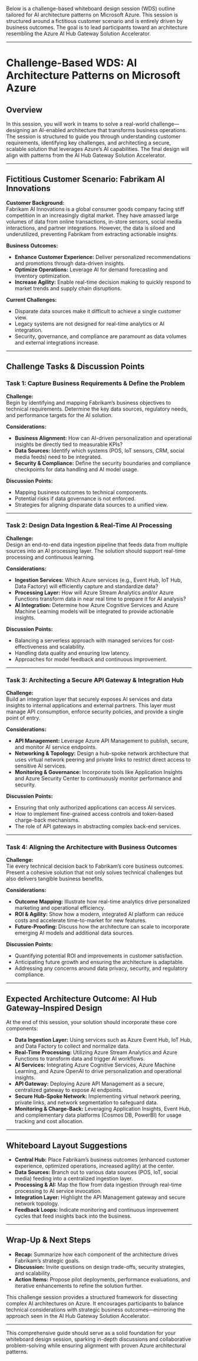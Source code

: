 Below is a challenge-based whiteboard design session (WDS) outline tailored for AI architecture patterns on Microsoft Azure. This session is structured around a fictitious customer scenario and is entirely driven by business outcomes. The goal is to lead participants toward an architecture resembling the Azure AI Hub Gateway Solution Accelerator.

---

# Challenge-Based WDS: AI Architecture Patterns on Microsoft Azure

## Overview

In this session, you will work in teams to solve a real-world challenge—designing an AI-enabled architecture that transforms business operations. The session is structured to guide you through understanding customer requirements, identifying key challenges, and architecting a secure, scalable solution that leverages Azure’s AI capabilities. The final design will align with patterns from the AI Hub Gateway Solution Accelerator.

---

## Fictitious Customer Scenario: Fabrikam AI Innovations

**Customer Background:**  
Fabrikam AI Innovations is a global consumer goods company facing stiff competition in an increasingly digital market. They have amassed large volumes of data from online transactions, in-store sensors, social media interactions, and partner integrations. However, the data is siloed and underutilized, preventing Fabrikam from extracting actionable insights.

**Business Outcomes:**  
- **Enhance Customer Experience:** Deliver personalized recommendations and promotions through data-driven insights.  
- **Optimize Operations:** Leverage AI for demand forecasting and inventory optimization.  
- **Increase Agility:** Enable real-time decision making to quickly respond to market trends and supply chain disruptions.

**Current Challenges:**  
- Disparate data sources make it difficult to achieve a single customer view.  
- Legacy systems are not designed for real-time analytics or AI integration.  
- Security, governance, and compliance are paramount as data volumes and external integrations increase.

---

## Challenge Tasks & Discussion Points

### **Task 1: Capture Business Requirements & Define the Problem**

**Challenge:**  
Begin by identifying and mapping Fabrikam’s business objectives to technical requirements. Determine the key data sources, regulatory needs, and performance targets for the AI solution.

**Considerations:**  
- **Business Alignment:** How can AI-driven personalization and operational insights be directly tied to measurable KPIs?  
- **Data Sources:** Identify which systems (POS, IoT sensors, CRM, social media feeds) need to be integrated.  
- **Security & Compliance:** Define the security boundaries and compliance checkpoints for data handling and AI model usage.

**Discussion Points:**  
- Mapping business outcomes to technical components.  
- Potential risks if data governance is not enforced.  
- Strategies for aligning disparate data sources to a unified view.

---

### **Task 2: Design Data Ingestion & Real-Time AI Processing**

**Challenge:**  
Design an end-to-end data ingestion pipeline that feeds data from multiple sources into an AI processing layer. The solution should support real-time processing and continuous learning.

**Considerations:**  
- **Ingestion Services:** Which Azure services (e.g., Event Hub, IoT Hub, Data Factory) will efficiently capture and standardize data?  
- **Processing Layer:** How will Azure Stream Analytics and/or Azure Functions transform data in near real time to prepare it for AI analysis?  
- **AI Integration:** Determine how Azure Cognitive Services and Azure Machine Learning models will be integrated to provide actionable insights.

**Discussion Points:**  
- Balancing a serverless approach with managed services for cost-effectiveness and scalability.  
- Handling data quality and ensuring low latency.  
- Approaches for model feedback and continuous improvement.

---

### **Task 3: Architecting a Secure API Gateway & Integration Hub**

**Challenge:**  
Build an integration layer that securely exposes AI services and data insights to internal applications and external partners. This layer must manage API consumption, enforce security policies, and provide a single point of entry.

**Considerations:**  
- **API Management:** Leverage Azure API Management to publish, secure, and monitor AI service endpoints.  
- **Networking & Topology:** Design a hub-spoke network architecture that uses virtual network peering and private links to restrict direct access to sensitive AI services.  
- **Monitoring & Governance:** Incorporate tools like Application Insights and Azure Security Center to continuously monitor performance and security.

**Discussion Points:**  
- Ensuring that only authorized applications can access AI services.  
- How to implement fine-grained access controls and token-based charge-back mechanisms.  
- The role of API gateways in abstracting complex back-end services.

---

### **Task 4: Aligning the Architecture with Business Outcomes**

**Challenge:**  
Tie every technical decision back to Fabrikam’s core business outcomes. Present a cohesive solution that not only solves technical challenges but also delivers tangible business benefits.

**Considerations:**  
- **Outcome Mapping:** Illustrate how real-time analytics drive personalized marketing and operational efficiency.  
- **ROI & Agility:** Show how a modern, integrated AI platform can reduce costs and accelerate time-to-market for new features.  
- **Future-Proofing:** Discuss how the architecture can scale to incorporate emerging AI models and additional data sources.

**Discussion Points:**  
- Quantifying potential ROI and improvements in customer satisfaction.  
- Anticipating future growth and ensuring the architecture is adaptable.  
- Addressing any concerns around data privacy, security, and regulatory compliance.

---

## Expected Architecture Outcome: AI Hub Gateway–Inspired Design

At the end of this session, your solution should incorporate these core components:

- **Data Ingestion Layer:** Using services such as Azure Event Hub, IoT Hub, and Data Factory to collect and normalize data.
- **Real-Time Processing:** Utilizing Azure Stream Analytics and Azure Functions to transform data and trigger AI workflows.
- **AI Services:** Integrating Azure Cognitive Services, Azure Machine Learning, and Azure OpenAI to drive personalization and operational insights.
- **API Gateway:** Deploying Azure API Management as a secure, centralized gateway to expose AI endpoints.
- **Secure Hub-Spoke Network:** Implementing virtual network peering, private links, and network segmentation to safeguard data.
- **Monitoring & Charge-Back:** Leveraging Application Insights, Event Hub, and complementary data platforms (Cosmos DB, PowerBI) for usage tracking and cost allocation.

---

## Whiteboard Layout Suggestions

- **Central Hub:** Place Fabrikam’s business outcomes (enhanced customer experience, optimized operations, increased agility) at the center.
- **Data Sources:** Branch out to various data sources (POS, IoT, social media) feeding into a centralized ingestion layer.
- **Processing & AI:** Map the flow from data ingestion through real-time processing to AI service invocation.
- **Integration Layer:** Highlight the API Management gateway and secure network topology.
- **Feedback Loops:** Indicate monitoring and continuous improvement cycles that feed insights back into the business.

---

## Wrap-Up & Next Steps

- **Recap:** Summarize how each component of the architecture drives Fabrikam’s strategic goals.
- **Discussion:** Invite questions on design trade-offs, security strategies, and scalability.
- **Action Items:** Propose pilot deployments, performance evaluations, and iterative enhancements to refine the solution further.

This challenge session provides a structured framework for dissecting complex AI architectures on Azure. It encourages participants to balance technical considerations with strategic business outcomes—mirroring the approach seen in the AI Hub Gateway Solution Accelerator.

---

This comprehensive guide should serve as a solid foundation for your whiteboard design session, sparking in-depth discussions and collaborative problem-solving while ensuring alignment with proven Azure architectural patterns.